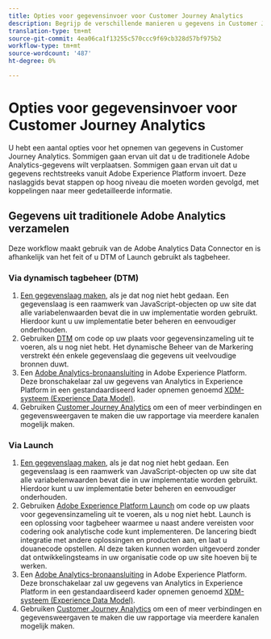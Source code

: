 ```yaml
---
title: Opties voor gegevensinvoer voor Customer Journey Analytics
description: Begrijp de verschillende manieren u gegevens in Customer Journey Analytics kunt opnemen
translation-type: tm+mt
source-git-commit: 4ea06ca1f13255c570ccc9f69cb328d57bf975b2
workflow-type: tm+mt
source-wordcount: '487'
ht-degree: 0%

---
```



# Opties voor gegevensinvoer voor Customer Journey Analytics

U hebt een aantal opties voor het opnemen van gegevens in Customer Journey Analytics. Sommigen gaan ervan uit dat u de traditionele Adobe Analytics-gegevens wilt verplaatsen. Sommigen gaan ervan uit dat u gegevens rechtstreeks vanuit Adobe Experience Platform invoert. Deze naslaggids bevat stappen op hoog niveau die moeten worden gevolgd, met koppelingen naar meer gedetailleerde informatie.

## Gegevens uit traditionele Adobe Analytics verzamelen

Deze workflow maakt gebruik van de Adobe Analytics Data Connector en is afhankelijk van het feit of u DTM of Launch gebruikt als tagbeheer.

### Via dynamisch tagbeheer (DTM)

1. [Een gegevenslaag maken](https://docs.adobe.com/content/help/en/analytics/implementation/prepare/data-layer.html), als je dat nog niet hebt gedaan. Een gegevenslaag is een raamwerk van JavaScript-objecten op uw site dat alle variabelenwaarden bevat die in uw implementatie worden gebruikt. Hierdoor kunt u uw implementatie beter beheren en eenvoudiger onderhouden.
1. Gebruiken [DTM](https://docs.adobe.com/content/help/en/analytics/implementation/other/dtm/dtm-implementation-overview.html) om code op uw plaats voor gegevensinzameling uit te voeren, als u nog niet hebt. Het dynamische Beheer van de Markering verstrekt één enkele gegevenslaag die gegevens uit veelvoudige bronnen duwt.
1. Een [Adobe Analytics-bronaansluiting](https://docs.adobe.com/content/help/en/experience-platform/sources/ui-tutorials/create/adobe-applications/analytics.html) in Adobe Experience Platform. Deze bronschakelaar zal uw gegevens van Analytics in Experience Platform in een gestandaardiseerd kader opnemen genoemd [XDM-systeem (Experience Data Model)](https://docs.adobe.com/content/help/en/experience-platform/xdm/home.html).
1. Gebruiken [Customer Journey Analytics](https://docs.adobe.com/content/help/en/analytics-platform/using/cja-overview/cja-getting-started.html) om een of meer verbindingen en gegevensweergaven te maken die uw rapportage via meerdere kanalen mogelijk maken.

### Via Launch

1. [Een gegevenslaag maken](https://docs.adobe.com/content/help/en/analytics/implementation/prepare/data-layer.html), als je dat nog niet hebt gedaan. Een gegevenslaag is een raamwerk van JavaScript-objecten op uw site dat alle variabelenwaarden bevat die in uw implementatie worden gebruikt. Hierdoor kunt u uw implementatie beter beheren en eenvoudiger onderhouden.
1. Gebruiken [Adobe Experience Platform Launch](https://docs.adobe.com/content/help/en/analytics/implementation/launch/overview.html) om code op uw plaats voor gegevensinzameling uit te voeren, als u nog niet hebt. Launch is een oplossing voor tagbeheer waarmee u naast andere vereisten voor codering ook analytische code kunt implementeren. De lancering biedt integratie met andere oplossingen en producten aan, en laat u douanecode opstellen. Al deze taken kunnen worden uitgevoerd zonder dat ontwikkelingsteams in uw organisatie code op uw site hoeven bij te werken.
1. Een [Adobe Analytics-bronaansluiting](https://docs.adobe.com/content/help/en/experience-platform/sources/ui-tutorials/create/adobe-applications/analytics.html) in Adobe Experience Platform. Deze bronschakelaar zal uw gegevens van Analytics in Experience Platform in een gestandaardiseerd kader opnemen genoemd [XDM-systeem (Experience Data Model)](https://docs.adobe.com/content/help/en/experience-platform/xdm/home.html).
1. Gebruiken [Customer Journey Analytics](https://docs.adobe.com/content/help/en/analytics-platform/using/cja-overview/cja-getting-started.html) om een of meer verbindingen en gegevensweergaven te maken die uw rapportage via meerdere kanalen mogelijk maken.
